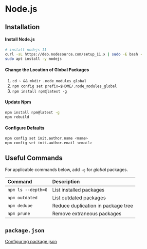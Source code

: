# Node.js
## Installation
#### Install Node.js
 ```sh
 # install nodejs 11
 curl -sL https://deb.nodesource.com/setup_11.x | sudo -E bash -
 sudo apt install -y nodejs
 ```

#### Change the Location of Global Packages
 1. `cd ~ && mkdir .node_modules_global`
 2. `npm config set prefix=$HOME/.node_modules_global`
 3. `npm install npm@latest -g`

#### Update Npm
 ```sh
 npm install npm@latest -g 
 npm rebuild
 ```

#### Configure Defaults
 ```sh
 npm config set init.author.name <name>
 npm config set init.author.email <email>
 ```

## Useful Commands
For applicable commands below, add `-g` for *global* packages.

| Command               | Description                           |
|:----------------------|:--------------------------------------|
| `npm ls --depth=0`    | List installed packages               |
| `npm outdated`        | List outdated packages                |
| `npm dedupe`          | Reduce duplication in package tree    |
| `npm prune`           | Remove extraneous packages            |

## `package.json`
[Configuring package.json](https://docs.npmjs.com/files/package.json)
